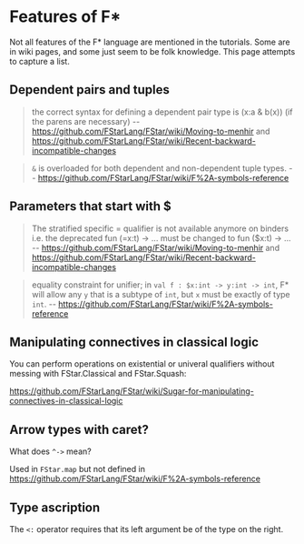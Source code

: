 # Features of F*

Not all features of the F* language are mentioned in the tutorials. Some are
in wiki pages, and some just seem to be folk knowledge.  This page attempts
to capture a list.

## Dependent pairs and tuples

> the correct syntax for defining a dependent pair type is (x:a & b(x)) (if the parens are necessary)
-- https://github.com/FStarLang/FStar/wiki/Moving-to-menhir and https://github.com/FStarLang/FStar/wiki/Recent-backward-incompatible-changes

> `&` is overloaded for both dependent and non-dependent tuple types.
-- https://github.com/FStarLang/FStar/wiki/F%2A-symbols-reference

## Parameters that start with $

> The stratified specific = qualifier is not available anymore on binders i.e. the deprecated fun (=x:t) -> ... must be changed to fun ($x:t) -> ...
-- https://github.com/FStarLang/FStar/wiki/Moving-to-menhir and https://github.com/FStarLang/FStar/wiki/Recent-backward-incompatible-changes

> equality constraint for unifier; in `val f : $x:int -> y:int -> int`, F* will allow any `y` that is a subtype of `int`, but `x` must be exactly of type `int`.
-- https://github.com/FStarLang/FStar/wiki/F%2A-symbols-reference

## Manipulating connectives in classical logic

You can perform operations on existential or univeral qualifiers without messing with FStar.Classical and FStar.Squash:

https://github.com/FStarLang/FStar/wiki/Sugar-for-manipulating-connectives-in-classical-logic

## Arrow types with caret?

What does `^->` mean?

Used in `FStar.map` but not defined in  https://github.com/FStarLang/FStar/wiki/F%2A-symbols-reference

## Type ascription

The `<:` operator requires that its left argument be of the type on the right.

